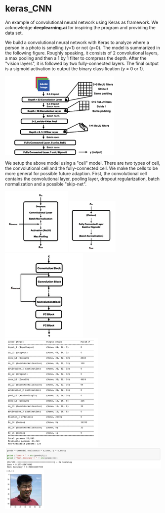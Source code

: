 # keras_CNN
An example of convolutional neural network using Keras as framework.
We acknowledge **deeplearning.ai** for inspiring the program and providing the data set.

We build a convolutional neural network with Keras to analyze where a person in a photo is smelling (y=1) or not (y=0). The model is summarized in the following figure. Roughly speaking, it consists of 2 convolutional layers, a max pooling and then a 1 by 1 filter to compress the depth. After the "vision layers", it is followed by two fully-connected layers. The final output is a sigmoid activation to output the binary classification (y = 0 or 1).

<img src="figures\CompGraph.png" width = 70%>

We setup the above model using a "cell" model. There are two types of cell, the convolutional cell and the fully-connected cell. We make the cells to be more general for possible future adaption. First, the convolutional cell contains the convolutional layer, pooling layer, dropout regularization, batch normalization and a possible "skip-net".

<img src="figures\ConvCell.png" width = 40%>

<img src="figures\FCCell.png" width = 30%>

<img src="figures\CellsSchematics.png" width = 50%>

<img src="figures\ModelSummary.png" width = 60%>

<img src="figures\Training.png" width = 100%>

<img src="figures\PredictResult.png" width = 25%>
